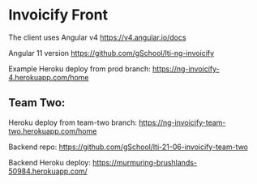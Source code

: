 # Invoicify Front

The client uses Angular v4 https://v4.angular.io/docs

Angular 11 version https://github.com/gSchool/lti-ng-invoicify

Example Heroku deploy from prod branch: https://ng-invoicify-4.herokuapp.com/home

## Team Two: 

Heroku deploy from team-two branch: https://ng-invoicify-team-two.herokuapp.com/home

Backend repo: https://github.com/gSchool/lti-21-06-invoicify-team-two

Backend Heroku deploy: https://murmuring-brushlands-50984.herokuapp.com/
